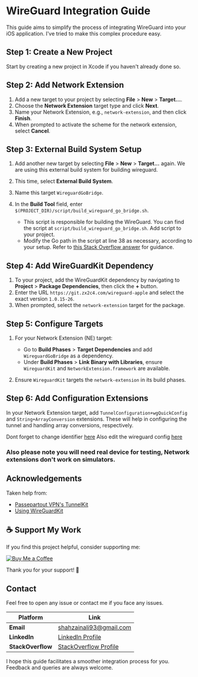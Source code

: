 # WireGuard Integration Guide

This guide aims to simplify the process of integrating WireGuard into your iOS application.  I've tried to make this complex procedure easy.

## Step 1: Create a New Project

Start by creating a new project in Xcode if you haven't already done so.

## Step 2: Add Network Extension

1. Add a new target to your project by selecting **File** > **New** > **Target...**.
2. Choose the **Network Extension** target type and click **Next**.
3. Name your Network Extension, e.g., `network-extension`, and then click **Finish**.
4. When prompted to activate the scheme for the network extension, select **Cancel**.

## Step 3: External Build System Setup

1. Add another new target by selecting **File** > **New** > **Target...** again. We are using this external build system for building wireguard.
2. This time, select **External Build System**.
3. Name this target `WireguardGoBridge`.
4. In the **Build Tool** field, enter `$(PROJECT_DIR)/script/build_wireguard_go_bridge.sh`.

    - This script is responsible for building the WireGuard. You can find the script at `script/build_wireguard_go_bridge.sh`. Add script to your project.
    - Modify the Go path in the script at line 38 as necessary, according to your setup. Refer to [this Stack Overflow answer](https://stackoverflow.com/a/64212121) for guidance.

## Step 4: Add WireGuardKit Dependency

1. To your project, add the WireGuardKit dependency by navigating to **Project** > **Package Dependencies**, then click the **+** button.
2. Enter the URL `https://git.zx2c4.com/wireguard-apple` and select the exact version `1.0.15-26`.
3. When prompted, select the `network-extension` target for the package.

## Step 5: Configure Targets

1. For your Network Extension (NE) target:
    - Go to **Build Phases** > **Target Dependencies** and add `WireguardGoBridge` as a dependency.
    - Under **Build Phases** > **Link Binary with Libraries**, ensure `WireguardKit` and `NetworkExtension.framework` are available.

2. Ensure `WireguardKit` targets the `network-extension` in its build phases.

## Step 6: Add Configuration Extensions

In your Network Extension target, add `TunnelConfiguration+wgQuickConfig` and `String+ArrayConversion` extensions. These will help in configuring the tunnel and handling array conversions, respectively.

Dont forget to change identifier [here](https://github.com/Shahzainali/Wireguardkit/blob/e42f0fcf9b9f169575b48bfa9a2671db686676d6/Wireguardkit/WireguardkitApp.swift#L38)
Also edit the wireguard config [here](https://github.com/Shahzainali/Wireguardkit/blob/e42f0fcf9b9f169575b48bfa9a2671db686676d6/Wireguardkit/WireguardkitApp.swift#L44)

### Also please note you will need real device for testing, Network extensions don't work on simulators.

## Acknowledgements

Taken help from:

- [Passepartout VPN's TunnelKit](https://github.com/passepartoutvpn/tunnelkit/blob/master/README.md)
- [Using WireGuardKit](https://github.com/roop/using-wireguardkit/blob/master/CREATING.md)


## ☕ Support My Work

If you find this project helpful, consider supporting me:

[![Buy Me a Coffee](https://img.shields.io/badge/Buy%20Me%20a%20Coffee-%23FFDD00?style=for-the-badge&logo=buy-me-a-coffee&logoColor=black)](https://buymeacoffee.com/shahzainali)

Thank you for your support! 🙏

## Contact

Feel free to open any issue or contact me if you face any issues.

| **Platform**   | **Link** |
|----------------|------------------------------------------------|
| **Email**      | [shahzainali93@gmail.com](mailto:shahzainali93@gmail.com) |
| **LinkedIn**   | [LinkedIn Profile](https://www.linkedin.com/in/shahzainali/) |
| **StackOverflow** | [StackOverflow Profile](https://stackoverflow.com/users/5154783/shahzain-ali) |



I hope this guide facilitates a smoother integration process for you. Feedback and queries are always welcome.
